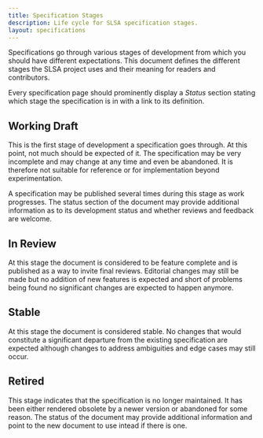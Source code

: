 ```yaml
---
title: Specification Stages
description: Life cycle for SLSA specification stages.
layout: specifications
---
```


Specifications go through various stages of development from which you
should have different expectations. This document defines the different
stages the SLSA project uses and their meaning for readers and
contributors.

Every specification page should prominently display a *Status* section
stating which stage the specification is in with a link to its
definition.

## Working Draft

This is the first stage of development a specification goes
through. At this point, not much should be expected of it. The
specification may be very incomplete and may change at any time and
even be abandoned. It is therefore not suitable for reference or for
implementation beyond experimentation.

A specification may be published several times during this stage as
work progresses. The status section of the document may provide
additional information as to its development status and whether
reviews and feedback are welcome.

## In Review

At this stage the document is considered to be feature complete and is
published as a way to invite final reviews. Editorial changes may
still be made but no addition of new features is expected and short of
problems being found no significant changes are expected to happen
anymore.

## Stable

At this stage the document is considered stable. No changes that would
constitute a significant departure from the existing specification are
expected although changes to address ambiguities and edge cases may
still occur.

## Retired

This stage indicates that the specification is no longer maintained.
It has been either rendered obsolete by a newer version or
abandoned for some reason. The status of the document may provide
additional information and point to the new document to use intead if
there is one.

